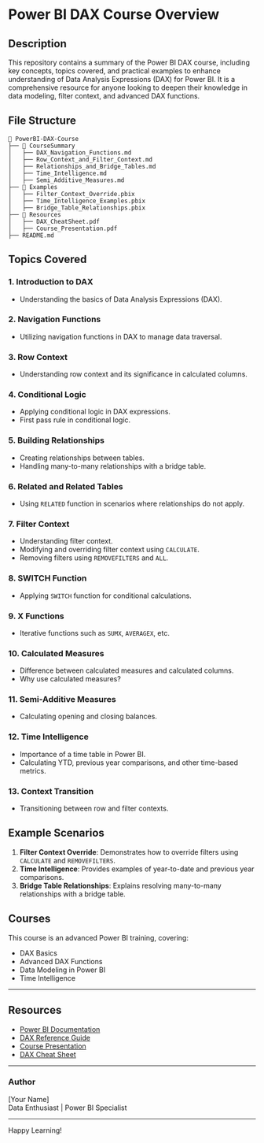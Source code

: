 # Power BI DAX Course Overview

## Description
This repository contains a summary of the Power BI DAX course, including key concepts, topics covered, and practical examples to enhance understanding of Data Analysis Expressions (DAX) for Power BI. It is a comprehensive resource for anyone looking to deepen their knowledge in data modeling, filter context, and advanced DAX functions.

## File Structure
```
📂 PowerBI-DAX-Course
├── 📂 CourseSummary
│   ├── DAX_Navigation_Functions.md
│   ├── Row_Context_and_Filter_Context.md
│   ├── Relationships_and_Bridge_Tables.md
│   ├── Time_Intelligence.md
│   ├── Semi_Additive_Measures.md
├── 📂 Examples
│   ├── Filter_Context_Override.pbix
│   ├── Time_Intelligence_Examples.pbix
│   ├── Bridge_Table_Relationships.pbix
├── 📂 Resources
│   ├── DAX_CheatSheet.pdf
│   ├── Course_Presentation.pdf
├── README.md
```

## Topics Covered

### 1. Introduction to DAX
- Understanding the basics of Data Analysis Expressions (DAX).

### 2. Navigation Functions
- Utilizing navigation functions in DAX to manage data traversal.

### 3. Row Context
- Understanding row context and its significance in calculated columns.

### 4. Conditional Logic
- Applying conditional logic in DAX expressions.
- First pass rule in conditional logic.

### 5. Building Relationships
- Creating relationships between tables.
- Handling many-to-many relationships with a bridge table.

### 6. Related and Related Tables
- Using `RELATED` function in scenarios where relationships do not apply.

### 7. Filter Context
- Understanding filter context.
- Modifying and overriding filter context using `CALCULATE`.
- Removing filters using `REMOVEFILTERS` and `ALL`.

### 8. SWITCH Function
- Applying `SWITCH` function for conditional calculations.

### 9. X Functions
- Iterative functions such as `SUMX`, `AVERAGEX`, etc.

### 10. Calculated Measures
- Difference between calculated measures and calculated columns.
- Why use calculated measures?

### 11. Semi-Additive Measures
- Calculating opening and closing balances.

### 12. Time Intelligence
- Importance of a time table in Power BI.
- Calculating YTD, previous year comparisons, and other time-based metrics.

### 13. Context Transition
- Transitioning between row and filter contexts.

## Example Scenarios
1. **Filter Context Override**: Demonstrates how to override filters using `CALCULATE` and `REMOVEFILTERS`.
2. **Time Intelligence**: Provides examples of year-to-date and previous year comparisons.
3. **Bridge Table Relationships**: Explains resolving many-to-many relationships with a bridge table.

## Courses
This course is an advanced Power BI training, covering:
- DAX Basics
- Advanced DAX Functions
- Data Modeling in Power BI
- Time Intelligence

---

## Resources
- [Power BI Documentation](https://learn.microsoft.com/en-us/power-bi/)
- [DAX Reference Guide](https://dax.guide/)
- [Course Presentation](./Resources/Course_Presentation.pdf)
- [DAX Cheat Sheet](./Resources/DAX_CheatSheet.pdf)

---

### Author
[Your Name]  
Data Enthusiast | Power BI Specialist

---

Happy Learning!
